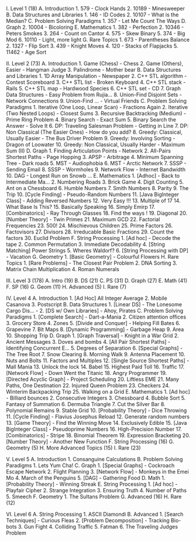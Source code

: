 I. Level 1 (18)
   A. Introduction
      1. 579 - Clock Hands
      2. 10189 - Minesweeper
   B. Data Structures and Libraries
      1. 146 - ID Codes
      2. 10107 - What is the Median?
   C. Problem Solving Paradigms
      1. 357 - Let Me Count The Ways
   D. Graph
      2. 10004 - Bicoloring 
   E. Mathematics
      1. 382 - Perfection
      2. 10346 - Peters Smokes
      3. 264 - Count on Cantor
      4. 575 - Skew Binary
      5. 374 - Big Mod
      6. 10110 - Light, more light
   G. Rare Topics
      1. 673 - Parentheses Balance
      2. 1327 - Flip Sort
      3. 439 - Knight Moves
      4. 120 - Stacks of Flapjacks
      5. 11462 - Age Sort

II. Level 2 (73) 
    A. Introduction
       1. Game (Chess) - Chess
       2. Game (Others), Easier - Hangman Judge
       3. Palindrome - Mother bear
    B. Data Structures and Libraries
       1. 1D Array Manipulation - Newspaper
       2. C++ STL algorithm - Contest Scoreboard
       3. C++ STL list - Broken Keyboard
       4. C++ STL stack - Rails
       5. C++ STL map - Hardwood Species
       6. C++ STL set - CD
       7. Graph Data Structures - Easy Problem from Rujia...
       8. Union-Find Disjoint Sets - Network Connections
       9. Union-Find ... - Virtual Friends
    C. Problem Solving Paradigms
       1. Iterative (One Loop, Linear Scan) - Fractions Again
       2. Iterative (Two Nested Loops) - Closest Sums
       3. Recursive Backtracking (Medium) - Prime Ring Problem
       4. Binary Search - Exact Sum
       5. Binary Search the Answer - Solve It
       6. DP: Traveling Salesman Problem - Getting in Line
       7. DP: Non Classical (The Easier Ones) - How do you add?
       8. Greedy: Classical, Usually Easier - The Bus Driver Problem
       9. Greedy: Involving Sorting - Dragon of Loowater
       10. Greedy: Non Classical, Usually Harder - Maximum Sum (II)
    D. Graph
       1. Finding Articulation Points - Network
       2. All-Pairs Shortest Paths - Page Hopping
       3. APSP - Arbitrage
       4. Minimum Spanning Tree - Dark roads
       5. MST - Audiophobia
       6. MST - Arctic Network
       7. SSSP - Sending Email
       8. SSSP - Wormholes
       9. Network Flow - Internet Bandwidth
       10. DAG - Longest Run on Snowb ...
    E. Mathematics
       1. [Adhoc] - Back to Intermediate Ma...
       2. Numbering Roads
       3. Brick Game
       4. Digit Counting
       5. Ant on a Chessboard
       6. Humble Numbers
       7. Smith Numbers
       8. Parity
       9. The Trip
       10. [Cycle Finding] - Pseudo-Random Numbers
       11. [Java BigInteger Class] - Adding Reversed Numbers
       12. Very Easy !!!
       13. Multiple of 17
       14. What Base Is This?
       15. Basically Speaking
       16. Simply Emirp
       17. [Combinatorics] - Ray Through Glasses
       18. Find the ways !
       19. Diagonal
       20. [Number Theory] - Twin Primes
       21. Maximum GCD
       22. Factorial Frequencies
       23. 500!
       24. Mischievous Children
       25. Prime Factors
       26. Factovisors
       27. Divisors
       28. Irreducable Basic Fractions
       29. Count the factors
       30. Euclid Problem 
    F. String Processing 
       1. [Ad hoc] - Decode the tape
       2. Common Permutation
       3. Immediate Decodability
       4. [String Matching] Power Strings
       5. Wheres Waldorf?
       6. [String Processing with DP] - Vacation
    G. Geometry
       1. [Basic Geometry] - Colourful Flowers
    H. Rare Topics
       1. [Rare Problems] - The Closest Pair Problem
       2. DNA Sorting
       3. Matrix Chain Multiplication
       4. Roman Numerals

III. Level 3 (178)
    A. Intro (19)
    B. DS (21)
    C. PS (31)
    D. Graph (27)
    E. Math (41)
    F. SP (16)
    G. Geom (11)
    H. Advanced (5)
    I. Rare (7)

IV. Level 4
    A. Introduction 
       1. [Ad Hoc] All Integer Average
       2. Mobile Casanova
       3. Postscript
    B. Data Structures
       1. [Linear DS] - The Lonesome Cargo Dis... - 
       2. [DS w/ Own Libraries] - Ahoy, Pirates
    C. Problem Solving Paradigms 
       1. [Complete Search] - Dart-a-Mania
       2. Citizen attention offices
       3. Grocery Store
       4. Zones
       5. [Divide and Conquer] - Helping Fill Bates
       6. Grapevine
       7. Bit Maps
       8. [Dynamic Programming] - Garbage Heap
       9. Area
       10. Shopping Trip
    D. Graph
       1. [Graph Traversal] - Knight in a War Grid
       2. Ancient Messages
       3. Doves and bombs
       4. [All Pair Shortest Paths] - Identifying Concurrent E...
       5. Degrees of Separation
       6. [Special Graphs] - The Tree Root
       7. Snow Clearing
       8. Morning Walk
       9. Antenna Placement
       10. Nuts and Bolts
       11. Factors and Multiples
       12. [Single Source Shortest Paths] - Mall Mania
       13. Unlock the lock
       14. Babel
       15. Highest Paid Toll
       16. Traffic
       17. [Network Flow] - Down Went the Titanic
       18. Angry Programmer
       19. [Directed Acyclic Graph] - Project Scheduling
       20. Liftless EME
       21. Many Paths, One Destination
       22. Injured Queen Problem
       23. Checkers
       24. Winterim Backpacking Trip
       25. Walking on a Grid
    E. Mathematics
       1. [Ad hoc] - Billiard bounces
       2. Consecutive Integers
       3. Chessboard
       4. Bubble Sort
       5. Fantasy of Summation
       6. Dermuba Triangle
       7. Cut the Silver Bar
       8. Polynomial Remains
       9. Stable Grid
       10. [Probability Theory] - Dice Throwing
       11. [Cycle Finding] - Flavius Josephus Reload
       12. Generate random numbers
       13. [Game Theory] - Find the Winning Move
       14. Exclusively Edible 
       15. [Java BigInteger Class] - Pseudoprime Numbers
       16. High-Precision Number
       17. [Combinatorics] - Stripe
       18. Binomial Theorem
       19. Expression Bracketing
       20. [Number Theory] - Another New Function
    F. String Processing (16)
    G. Geometry (5)
    H. More Advanced Topics (15)
    I. Rare (23)

V. Level 5
   A. Introduction
      1. Consanguine Calculations
   B. Problem Solving Paradigms 
      1. Lets Yum Cha!
   C. Graph
      1. [Special Graphs] - Cockroach Escape Network
      2. Flight Planning
      3. [Network Flow] - Monkeys in the Emei Mo
      4. March of the Penguins
      5. [DAG] - Gathering Food
   D. Math 
      1. [Probability Theory] - Winning Streak
   E. String Processing
      1. [Ad hoc] - Playfair Cipher
      2. Strange Integration
      3. Ensuring Truth
      4. Number of Paths
      5. Smeech 
   F. Geometry 
      1. The Sultans Problem
   G. Advanced (16)
   H. Rare (12)

VI. Level 6
    A. String Processing 
       1. ASCII Diamondi
    B. Advanced 
       1. [Search Techniques] - Curious Fleas
       2. [Problem Decomposition] - Tracking Bio-bots
       3. Gun Fight
       4. Colliding Traffic
       5. Fatman
       6. The Traveling Judges Problem


